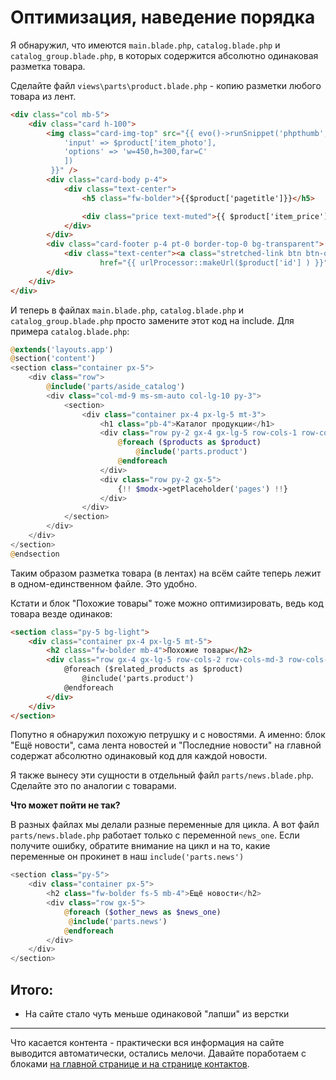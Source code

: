 # Оптимизация, наведение порядка

Я обнаружил, что имеются `main.blade.php`, `catalog.blade.php` и `catalog_group.blade.php`, в которых содержится абсолютно одинаковая разметка товара. 

Сделайте  файл `views\parts\product.blade.php` - копию разметки любого товара из лент.

```html
<div class="col mb-5">
    <div class="card h-100">
        <img class="card-img-top" src="{{ evo()->runSnippet('phpthumb',[ 
			'input' => $product['item_photo'],
			'options' => 'w=450,h=300,far=C'
			])
		 }}" />
        <div class="card-body p-4">
            <div class="text-center">
                <h5 class="fw-bolder">{{$product['pagetitle']}}</h5>

                <div class="price text-muted">{{ $product['item_price'] }} руб</div>
            </div>
        </div>
        <div class="card-footer p-4 pt-0 border-top-0 bg-transparent">
            <div class="text-center"><a class="stretched-link btn btn-outline-dark mt-auto"
                    href="{{ urlProcessor::makeUrl($product['id'] ) }}">Подробнее</a></div>
        </div>
    </div>
</div>
```

И теперь в файлах `main.blade.php`, `catalog.blade.php` и `catalog_group.blade.php` просто замените этот код на include.
Для примера `catalog.blade.php`:

```php
@extends('layouts.app')
@section('content')
<section class="container px-5">
    <div class="row">
        @include('parts/aside_catalog')
        <div class="col-md-9 ms-sm-auto col-lg-10 py-3">
            <section>
                <div class="container px-4 px-lg-5 mt-3">
                    <h1 class="pb-4">Каталог продукции</h1>
                    <div class="row py-2 gx-4 gx-lg-5 row-cols-1 row-cols-md-2 row-cols-xl-3 justify-content-center">
                        @foreach ($products as $product)
                            @include('parts.product')
                        @endforeach
                    </div>
                    <div class="row py-2 gx-5">
                        {!! $modx->getPlaceholder('pages') !!}
                    </div>
                </div>
            </section>
        </div>
    </div>
</section>
@endsection
```

Таким образом разметка товара (в лентах) на всём сайте теперь лежит в одном-единственном файле. Это удобно.

Кстати и блок "Похожие товары" тоже можно оптимизировать, ведь код товара везде одинаков:
```html
<section class="py-5 bg-light">
    <div class="container px-4 px-lg-5 mt-5">
        <h2 class="fw-bolder mb-4">Похожие товары</h2>
        <div class="row gx-4 gx-lg-5 row-cols-2 row-cols-md-3 row-cols-xl-4 justify-content-center">
            @foreach ($related_products as $product)
                @include('parts.product')
            @endforeach
        </div>
    </div>
</section>
```

Попутно я обнаружил похожую петрушку и с новостями. А именно: блок "Ещё новости", сама лента новостей и "Последние новости" на главной содержат абсолютно одинаковый код для каждой новости.

Я также вынесу эти сущности в отдельный файл `parts/news.blade.php`. Сделайте это по аналогии с товарами.

**Что может пойти не так?**

В разных файлах мы делали разные переменные для цикла. А вот файл `parts/news.blade.php` работает только с переменной `news_one`. Если получите ошибку, обратите внимание на цикл и на то, какие переменные он прокинет в наш `include('parts.news')`
```php
<section class="py-5">
    <div class="container px-5">
        <h2 class="fw-bolder fs-5 mb-4">Ещё новости</h2>
        <div class="row gx-5">
            @foreach ($other_news as $news_one)
           	 @include('parts.news')
            @endforeach
        </div>
    </div>
</section>
```

## Итого:
- На сайте стало чуть меньше одинаковой "лапши" из верстки

---

Что касается контента - практически вся информация на сайте выводится автоматически, остались мелочи.
Давайте поработаем с блоками [на главной странице и на странице контактов](/017_Главная%20страница,%20страница%20Контакты.md).
